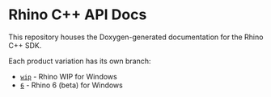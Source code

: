 # Rhino C++ API Docs

This repository houses the Doxygen-generated documentation for the Rhino C++ SDK.

Each product variation has its own branch:

* [`wip`](../../tree/wip) - Rhino WIP for Windows
* [`6`](../../tree/6) - Rhino 6 (beta) for Windows
